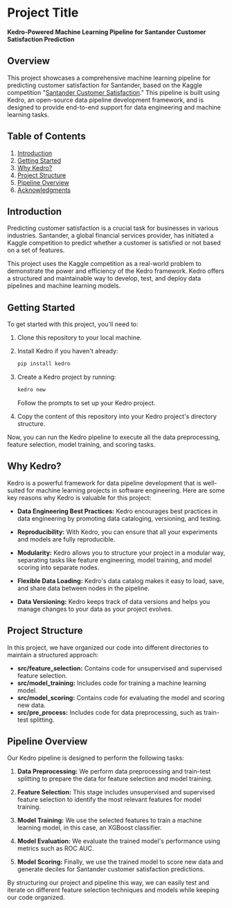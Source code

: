# Project Title

**Kedro-Powered Machine Learning Pipeline for Santander Customer Satisfaction Prediction**

## Overview

This project showcases a comprehensive machine learning pipeline for predicting customer satisfaction for Santander, based on the Kaggle competition "[Santander Customer Satisfaction](https://www.kaggle.com/c/santander-customer-satisfaction)." This pipeline is built using Kedro, an open-source data pipeline development framework, and is designed to provide end-to-end support for data engineering and machine learning tasks.

## Table of Contents

1. [Introduction](#introduction)
2. [Getting Started](#getting-started)
3. [Why Kedro?](#why-kedro)
4. [Project Structure](#project-structure)
5. [Pipeline Overview](#pipeline-overview)
6. [Acknowledgments](#acknowledgments)

## Introduction

Predicting customer satisfaction is a crucial task for businesses in various industries. Santander, a global financial services provider, has initiated a Kaggle competition to predict whether a customer is satisfied or not based on a set of features.

This project uses the Kaggle competition as a real-world problem to demonstrate the power and efficiency of the Kedro framework. Kedro offers a structured and maintainable way to develop, test, and deploy data pipelines and machine learning models.

## Getting Started

To get started with this project, you'll need to:

1. Clone this repository to your local machine.
2. Install Kedro if you haven't already:
   
   ```bash
   pip install kedro
   ```
   
3. Create a Kedro project by running:
   
   ```bash
   kedro new
   ```
   
   Follow the prompts to set up your Kedro project.
   
4. Copy the content of this repository into your Kedro project's directory structure.

Now, you can run the Kedro pipeline to execute all the data preprocessing, feature selection, model training, and scoring tasks.

## Why Kedro?

Kedro is a powerful framework for data pipeline development that is well-suited for machine learning projects in software engineering. Here are some key reasons why Kedro is valuable for this project:

- **Data Engineering Best Practices:** Kedro encourages best practices in data engineering by promoting data cataloging, versioning, and testing.

- **Reproducibility:** With Kedro, you can ensure that all your experiments and models are fully reproducible.

- **Modularity:** Kedro allows you to structure your project in a modular way, separating tasks like feature engineering, model training, and model scoring into separate nodes.

- **Flexible Data Loading:** Kedro's data catalog makes it easy to load, save, and share data between nodes in the pipeline.

- **Data Versioning:** Kedro keeps track of data versions and helps you manage changes to your data as your project evolves.

## Project Structure

In this project, we have organized our code into different directories to maintain a structured approach:

- **src/feature_selection:** Contains code for unsupervised and supervised feature selection.
- **src/model_training:** Includes code for training a machine learning model.
- **src/model_scoring:** Contains code for evaluating the model and scoring new data.
- **src/pre_process:** Includes code for data preprocessing, such as train-test splitting.

## Pipeline Overview

Our Kedro pipeline is designed to perform the following tasks:

1. **Data Preprocessing:** We perform data preprocessing and train-test splitting to prepare the data for feature selection and model training.

2. **Feature Selection:** This stage includes unsupervised and supervised feature selection to identify the most relevant features for model training.

3. **Model Training:** We use the selected features to train a machine learning model, in this case, an XGBoost classifier.

4. **Model Evaluation:** We evaluate the trained model's performance using metrics such as ROC AUC.

5. **Model Scoring:** Finally, we use the trained model to score new data and generate deciles for Santander customer satisfaction predictions.

By structuring our project and pipeline this way, we can easily test and iterate on different feature selection techniques and models while keeping our code organized.
